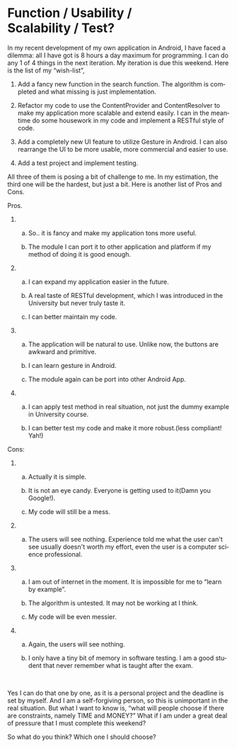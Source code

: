 # Function / Usability / Scalability / Test?

<!-- 		@page { margin: 0.79in } 		P { margin-bottom: 0.08in } -->
<p lang="en-US">In my recent development of my own application in Android, I have faced a dilemma: all I have got is 8 hours a day maximum for programming. I can do any 1 of 4 things in the next iteration. My iteration is due this weekend. Here is the list of my “wish-list”,</p>

<ol>
	<li>
<p lang="en-US">Add a fancy new 	function in the search function. The algorithm is completed and what 	missing is just implementation.</p>
</li>
	<li>
<p lang="en-US">Refactor my code to 	use the ContentProvider and ContentResolver to make my application 	more scalable and extend easily. I can in the meantime do some 	housework in my code and implement a RESTful style of code.</p>
</li>
	<li>
<p lang="en-US">Add a completely new 	UI feature to utilize Gesture in Android. I can also rearrange the 	UI to be more usable, more commercial and easier to use.</p>
</li>
	<li>
<p lang="en-US">Add a test project 	and implement testing.</p>
</li>
</ol>
<p lang="en-US">All three of them is posing a bit of challenge to me. In my estimation, the third one will be the hardest, but just a bit. Here is another list of Pros and Cons.</p>
<p lang="en-US">Pros.</p>

<ol>
	<li>
<p lang="en-US"> </p>

<ol type="a">
	<li>
<p lang="en-US">So.. it is fancy and 		make my application tons more useful.</p>
</li>
	<li>
<p lang="en-US">The module I can 		port it to other application and platform if my method of doing it 		is good enough.</p>
</li>
</ol>
</li>
	<li>
<p lang="en-US"> </p>

<ol type="a">
	<li>
<p lang="en-US">I can expand my 		application easier in the future.</p>
</li>
	<li>
<p lang="en-US">A real taste of 		RESTful development, which I was introduced in the University but 		never truly taste it.</p>
</li>
	<li>
<p lang="en-US">I can better 		maintain my code.</p>
</li>
</ol>
</li>
	<li>
<p lang="en-US"> </p>

<ol type="a">
	<li>
<p lang="en-US">The application will 		be natural to use. Unlike now, the buttons are awkward and 		primitive.</p>
</li>
	<li>
<p lang="en-US">I can learn gesture 		in Android.</p>
</li>
	<li>
<p lang="en-US">The module again can 		be port into other Android App.</p>
</li>
</ol>
</li>
	<li>
<p lang="en-US"> </p>

<ol type="a">
	<li>
<p lang="en-US">I can apply test 		method in real situation, not just the dummy example in University 		course.</p>
</li>
	<li>
<p lang="en-US">I can better test my 		code and make it more robust.(less compliant! Yah!)</p>
</li>
</ol>
</li>
</ol>
<p lang="en-US">Cons:</p>

<ol>
	<li>
<p lang="en-US"> </p>

<ol type="a">
	<li>
<p lang="en-US">Actually it is 		simple.</p>
</li>
	<li>
<p lang="en-US">It is not an eye 		candy. Everyone is getting used to it(Damn you Google!).</p>
</li>
	<li>
<p lang="en-US">My code will still 		be a mess.</p>
</li>
</ol>
</li>
	<li>
<p lang="en-US"> </p>

<ol type="a">
	<li>
<p lang="en-US">The users will see 		nothing. Experience told me what the user can't see usually doesn't 		worth my effort, even the user is a computer science professional.</p>
</li>
</ol>
</li>
	<li>
<p lang="en-US"> </p>

<ol type="a">
	<li>
<p lang="en-US">I am out of internet 		in the moment. It is impossible for me to “learn by example”.</p>
</li>
	<li>
<p lang="en-US">The algorithm is 		untested. It may not be working at I think.</p>
</li>
	<li>
<p lang="en-US">My code will be even 		messier.</p>
</li>
</ol>
</li>
	<li>
<p lang="en-US"> </p>

<ol type="a">
	<li>
<p lang="en-US">Again, the users 		will see nothing.</p>
</li>
	<li>
<p lang="en-US">I only have a tiny 		bit of memory in software testing. I am a good student that never 		remember what is taught after the exam.</p>
</li>
</ol>
</li>
</ol>
<p lang="en-US"> </p>
<p lang="en-US">Yes I can do that one by one, as it is a personal project and the deadline is set by myself. And I am a self-forgiving person, so this is unimportant in the real situation. But what I want to know is, “what will people choose if there are constraints, namely TIME and MONEY?” What if I am under a great deal of pressure that I must complete this weekend?</p>
<p lang="en-US">So what do you think? Which one I should choose?</p>